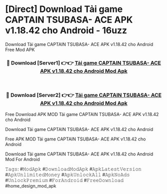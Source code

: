 # [Direct] Download Tải game CAPTAIN TSUBASA- ACE APK v1.18.42 cho Android - 16uzz
Download Tải game CAPTAIN TSUBASA- ACE APK v1.18.42 cho Android Free Mod APK

<div align="center">
<h3>🔴 Download [Server1] 👉👉 <a href="https://apk-comot.site?title=Tải_game_CAPTAIN_TSUBASA-_ACE_APK_v1.18.42_cho_Android">Tải game CAPTAIN TSUBASA- ACE APK v1.18.42 cho Android Mod Apk</a></h3><br>

<h3>🔴 Download [Server2] 👉👉 <a href="https://apk-comot.site?title=Tải_game_CAPTAIN_TSUBASA-_ACE_APK_v1.18.42_cho_Android">Tải game CAPTAIN TSUBASA- ACE APK v1.18.42 cho Android Mod Apk</a></h3>
</div>


Free Download APK MOD Tải game CAPTAIN TSUBASA- ACE APK v1.18.42 cho Android

Download Tải game CAPTAIN TSUBASA- ACE APK v1.18.42 cho Android 

Free APK MOD Tải game CAPTAIN TSUBASA- ACE APK v1.18.42 cho Android 

Download Tải game CAPTAIN TSUBASA- ACE APK v1.18.42 cho Android Mod For Android

𝚃𝚊𝚐𝚜: #𝙼𝚘𝚍𝙰𝚙𝚔 #𝙳𝚘𝚠𝚗𝚕𝚘𝚊𝚍𝙼𝚘𝚍𝙰𝚙𝚔 #𝙰𝚙𝚔𝙻𝚊𝚝𝚎𝚜𝚝𝚅𝚎𝚛𝚜𝚒𝚘𝚗 #𝙰𝚙𝚔𝚄𝚗𝚕𝚒𝚖𝚒𝚝𝚎𝚍𝙼𝚘𝚗𝚎𝚢 #𝙰𝚙𝚔𝚄𝚗𝚕𝚘𝚌𝚔𝙰𝚕𝚕 #𝙰𝚙𝚔𝙽𝚘𝙰𝚍𝚜 #𝚄𝚗𝚕𝚘𝚌𝚔𝙿𝚛𝚎𝚖𝚒𝚞𝚖 #𝙵𝚘𝚛𝙰𝚗𝚍𝚛𝚘𝚒𝚍 #𝙵𝚛𝚎𝚎𝙳𝚘𝚠𝚗𝚕𝚘𝚊𝚍 #home_design_mod_apk